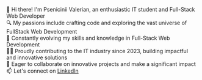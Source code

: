 👋 Hi there! I'm Psenicinii Valerian, an enthusiastic IT student and Full-Stack Web Developer<br>
🔍 My passions include crafting code and exploring the vast universe of FullStack Web Development<br>
🌱 Constantly evolving my skills and knowledge in Full-Stack Web Development<br>
👨‍💼 Proudly contributing to the IT industry since 2023, building impactful and innovative solutions<br>
🤝 Eager to collaborate on innovative projects and make a significant impact<br>
📫 Let's connect on [LinkedIn](https://www.linkedin.com/in/valerian-valentin-p%C8%99enicin%C3%AEi-904813276/)
